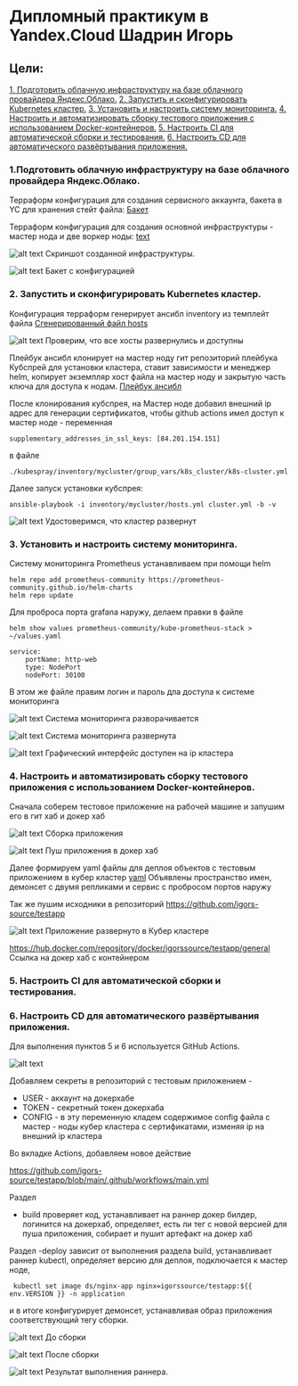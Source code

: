 # Дипломный практикум в Yandex.Cloud Шадрин Игорь

## Цели:

[1. Подготовить облачную инфраструктуру на базе облачного провайдера Яндекс.Облако.](#title1)
[2. Запустить и сконфигурировать Kubernetes кластер.](#title2)
[3. Установить и настроить систему мониторинга.](#title3)
[4. Настроить и автоматизировать сборку тестового приложения с использованием Docker-контейнеров.](#title4)
[5. Настроить CI для автоматической сборки и тестирования.](#title5)
[6. Настроить CD для автоматического развёртывания приложения.](#title6)

### <a id="title1">1.Подготовить облачную инфраструктуру на базе облачного провайдера Яндекс.Облако.</a>

Терраформ конфигурация для создания сервисного аккаунта, бакета в YC для хранения стейт файла:
[Бакет](ter-s3)
 
Терраформ конфигурация для создания  основной инфраструктуры - мастер нода и две воркер ноды:
[text](ter-main)

![alt text](img/tf.jpg)
Скриншот созданной инфраструктуры.

![alt text](img/bucket.jpg)
Бакет с конфигурацией

### <a id="title2"> 2. Запустить и сконфигурировать Kubernetes кластер. </a>

Конфигурация терраформ генерирует ансибл inventory из темплейт файла
[Сгенерированный файл hosts](ansible/inventory/hosts.yml)

![alt text](<img/ansible ping.jpg>)
Проверим, что все хосты развернулись и доступны

Плейбук ансибл клонирует на мастер ноду гит репозиторий плейбука Кубспрей для установки кластера, ставит зависимости и менеджер helm, копирует экземпляр хост файла на мастер ноду и закрытую часть ключа для доступа к нодам.
[Плейбук ансибл](ansible/site.yml)

После клонирования кубспрея, на Мастер ноде добавил внешний ip адрес для генерации сертификатов, чтобы github actions имел доступ к мастер ноде - переменная 
```
supplementary_addresses_in_ssl_keys: [84.201.154.151]
```
в файле 
```
./kubespray/inventory/mycluster/group_vars/k8s_cluster/k8s-cluster.yml
```
Далее запуск установки кубспрея:
```
ansible-playbook -i inventory/mycluster/hosts.yml cluster.yml -b -v
```
![alt text](img/kuber_work.jpg)
Удостоверимся, что кластер развернут


### <a id="title3"> 3. Установить и настроить систему мониторинга. </a>

Систему мониторинга Prometheus устанавливаем при помощи helm
```
helm repo add prometheus-community https://prometheus-community.github.io/helm-charts
helm repo update
```
Для проброса порта grafana наружу, делаем правки в файле
```
helm show values prometheus-community/kube-prometheus-stack > ~/values.yaml
```
```
service:
    portName: http-web
    type: NodePort
    nodePort: 30100
```
В этом же файле правим логин и пароль дла доступа к системе мониторинга

![alt text](img/prometheus.jpg)
Система мониторинга разворачивается

![alt text](img/prometheus1.jpg)
Система мониторинга развернута

![alt text](img/grafana.jpg)
Графический интерфейс доступен на ip кластера

### <a id="title4"> 4. Настроить и автоматизировать сборку тестового приложения с использованием Docker-контейнеров. </a>

Сначала соберем тестовое приложение на рабочей машине и запушим его в гит хаб и докер хаб

![alt text](<img/docker build.jpg>)
Сборка приложения

![alt text](img/docker_push.jpg)
Пуш приложения в докер хаб

Далее формируем yaml файлы для деплоя объектов с тестовым приложением в кубер кластер
[yaml](app_deploy)
Объявлены пространство имен, демонсет с двумя репликами и сервис с пробросом портов наружу

Так же пушим исходники в репозиторий
https://github.com/igors-source/testapp

![alt text](img/app.jpg)
Приложение развернуто в Кубер кластере

https://hub.docker.com/repository/docker/igorssource/testapp/general
Ссылка на докер хаб с контейнером 

### <a id="title5"> 5. Настроить CI для автоматической сборки и тестирования. </a>
### <a id="title6"> 6. Настроить CD для автоматического развёртывания приложения. </a>

Для выполнения пунктов 5 и 6 используется GitHub Actions.

![alt text](img/ci-1.jpg)

Добавляем секреты в репозиторий с тестовым приложением - 
- USER - аккаунт на докерхабе
- TOKEN - секретный токен докерхаба
- CONFIG - в эту переменную кладем содержимое config файла с мастер - ноды кубер кластера с сертификатами, изменяя ip на внешний ip кластера

Во вкладке Actions, добавляем новое действие 

https://github.com/igors-source/testapp/blob/main/.github/workflows/main.yml

Раздел 
- build проверяет код, устанавливает на раннер докер билдер, логинится на докерхаб, определяет, есть ли тег с новой версией для пуша приложения, собирает и пушит артефакт на докер хаб

Раздел
-deploy зависит от выполнения раздела build, устанавливает раннер kubectl, определяет версию для деплоя, подключается к мастер ноде, 
```
 kubectl set image ds/nginx-app nginx=igorssource/testapp:${{ env.VERSION }} -n application
 ```
и в итоге конфигурирует демонсет, устанавливая образ приложения соответствующий тегу сборки.

![alt text](img/ci-cd4.jpg)
До сборки

![alt text](img/ci-cd5.jpg)
После сборки

![alt text](img/cd-1.jpg)
Результат выполнения раннера.




